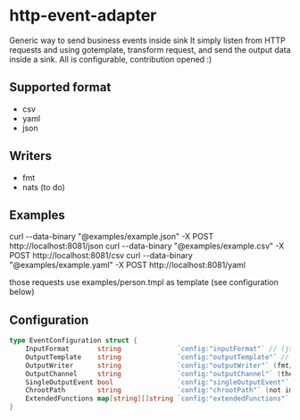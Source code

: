 # http-event-adapter

Generic way to send business events inside sink
It simply listen from HTTP requests and using gotemplate, transform request, and send the output data inside a sink.
All is configurable, contribution opened :)

## Supported format

- csv
- yaml
- json

## Writers

- fmt
- nats (to do)

## Examples

curl --data-binary "@examples/example.json" -X POST http://localhost:8081/json
curl --data-binary "@examples/example.csv" -X POST http://localhost:8081/csv
curl --data-binary "@examples/example.yaml" -X POST http://localhost:8081/yaml

those requests use examples/person.tmpl as template (see configuration below)

## Configuration

```go
type EventConfiguration struct {
	InputFormat       string              `config:"inputFormat"` // (json/yaml/csv)
	OutputTemplate    string              `config:"outputTemplate"` // (path of the template file)
	OutputWriter      string              `config:"outputWriter"` (fmt/nats)
	OutputChannel     string              `config:"outputChannel"` (the path of the output channel / can be templatize)
	SingleOutputEvent bool                `config:"singleOutputEvent"` (set true if one http request == one output event, default to false)
	ChrootPath        string              `config:"chrootPath"` (not implemented)
	ExtendedFunctions map[string][]string `config:"extendedFunctions"` (specify informations for extended functions. key is link for the so file, values are all exporter functions you want to use in templates)
}
```
